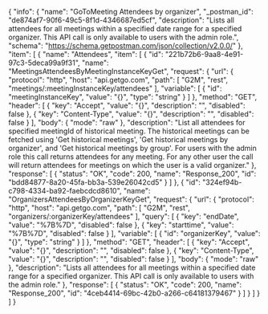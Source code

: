 {
  "info": {
    "name": "GoToMeeting Attendees by organizer",
    "_postman_id": "de874af7-90f6-49c5-8f1d-4346687ed5cf",
    "description": "Lists all attendees for all meetings within a specified date range for a specified organizer. This API call is only available to users with the admin role.",
    "schema": "https://schema.getpostman.com/json/collection/v2.0.0/"
  },
  "item": [
    {
      "name": "Attendees",
      "item": [
        {
          "id": "221b72b6-9aa8-4e91-97c3-5deca99a9f31",
          "name": "MeetingsAttendeesByMeetingInstanceKeyGet",
          "request": {
            "url": {
              "protocol": "http",
              "host": "api.getgo.com",
              "path": [
                "G2M",
                "rest",
                "meetings/:meetingInstanceKey/attendees"
              ],
              "variable": [
                {
                  "id": "meetingInstanceKey",
                  "value": "{}",
                  "type": "string"
                }
              ]
            },
            "method": "GET",
            "header": [
              {
                "key": "Accept",
                "value": "{}",
                "description": "",
                "disabled": false
              },
              {
                "key": "Content-Type",
                "value": "{}",
                "description": "",
                "disabled": false
              }
            ],
            "body": {
              "mode": "raw"
            },
            "description": "List all attendees for specified meetingId of historical meeting. The historical meetings can be fetched using 'Get historical meetings', 'Get historical meetings by organizer', and 'Get historical meetings by group'. For users with the admin role this call returns attendees for any meeting. For any other user the call will return attendees for meetings on which the user is a valid organizer."
          },
          "response": [
            {
              "status": "OK",
              "code": 200,
              "name": "Response_200",
              "id": "bdd84877-8a20-45fa-bb3a-539e26042cd5"
            }
          ]
        },
        {
          "id": "324ef94b-c798-4334-ba92-faebcdcd8610",
          "name": "OrganizersAttendeesByOrganizerKeyGet",
          "request": {
            "url": {
              "protocol": "http",
              "host": "api.getgo.com",
              "path": [
                "G2M",
                "rest",
                "organizers/:organizerKey/attendees"
              ],
              "query": [
                {
                  "key": "endDate",
                  "value": "%7B%7D",
                  "disabled": false
                },
                {
                  "key": "starttime",
                  "value": "%7B%7D",
                  "disabled": false
                }
              ],
              "variable": [
                {
                  "id": "organizerKey",
                  "value": "{}",
                  "type": "string"
                }
              ]
            },
            "method": "GET",
            "header": [
              {
                "key": "Accept",
                "value": "{}",
                "description": "",
                "disabled": false
              },
              {
                "key": "Content-Type",
                "value": "{}",
                "description": "",
                "disabled": false
              }
            ],
            "body": {
              "mode": "raw"
            },
            "description": "Lists all attendees for all meetings within a specified date range for a specified organizer. This API call is only available to users with the admin role."
          },
          "response": [
            {
              "status": "OK",
              "code": 200,
              "name": "Response_200",
              "id": "4ceb4414-69bc-42b0-a266-c64181379467"
            }
          ]
        }
      ]
    }
  ]
}